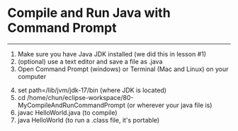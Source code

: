 # Compile and Run Java with Command Prompt
------------------------------------------
1. Make sure you have Java JDK installed (we did this in lesson #1)
2. (optional) use a text editor and save a file as .java
3. Open Command Prompt (windows) or Terminal (Mac and Linux) on your computer
<!-- 4. set path=C/Program Files/Java/jdk-17.0.1/bin (where JDK is located) -->
4. set path=/lib/jvm/jdk-17/bin (where JDK is located) 
5. cd /home/chun/eclipse-workspace/80-MyCompileAndRunCommandPrompt (or wherever your java file is)
6. javac HelloWorld.java (to compile)
7. java HelloWorld (to run a .class file, it's portable)